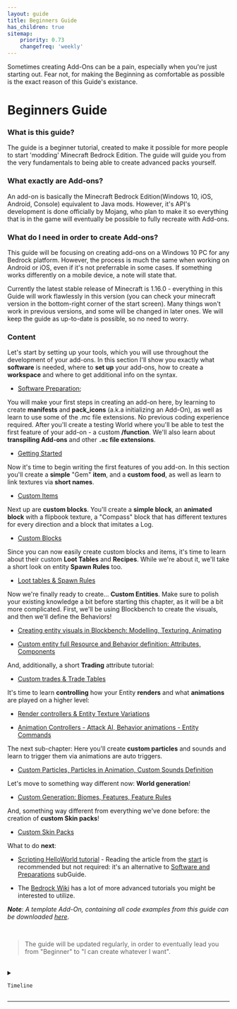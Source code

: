 ```yaml
---
layout: guide
title: Beginners Guide
has_children: true
sitemap:
    priority: 0.73
    changefreq: 'weekly'
---
```


Sometimes creating Add-Ons can be a pain, especially when you're just starting out. Fear not, for making the Beginning as comfortable as possible is the exact reason of this Guide's existance.

# Beginners Guide

### **What is this guide?**
The guide is a beginner tutorial, created to make it possible for more people to start 'modding' Minecraft Bedrock Edition. The guide will guide you from the very fundamentals to being able to create advanced packs yourself.

### **What exactly are Add-ons?**
An add-on is basically the Minecraft Bedrock Edition(Windows 10, iOS, Android, Console) equivalent to Java mods. However, it's API's development is done officially by Mojang, who plan to make it so everything that is in the game will eventually be possible to fully recreate with Add-ons.   

### **What do I need in order to create Add-ons?**
This guide will be focusing on creating add-ons on a Windows 10 PC for any Bedrock platform. However, the process is much the same when working on Android or iOS, even if it's not preferrable in some cases. If something works differently on a mobile device, a note will state that.


Currently the latest stable release of Minecraft is 1.16.0 - everything in this Guide will work flawlessly in this version (you can check your minecraft version in the bottom-right corner of the start screen). Many things won't work in previous versions, and some will be changed in later ones. We will keep the guide as up-to-date is possible, so no need to worry.


### Content
Let's start by setting up your tools, which you will use throughout the development of your add-ons. In this section I'll show you exactly what **software** is needed, where to **set up** your add-ons, how to create a **workspace** and where to get additional info on the syntax.

- [Software Preparation](/guide/software-preparation.html);

You will make your first steps in creating an add-on here, by learning to create **manifests** and **pack_icons** (a.k.a initializing an Add-On), as well as learn to use some of the .mc file extensions. No previous coding experience required. After you'll create a testing World where you'll be able to test the first feature of your add-on - a custom **/function**. We'll also learn about **transpiling Add-ons** and other **`.mc` file extensions**.

- [Getting Started](/guide/project-setup.html)

Now it's time to begin writing the first features of you add-on. In this section you'll create a **simple** "Gem" **item**, and a **custom food**, as well as learn to link textures via **short names**.

- [Custom Items](/guide/custom-items.html)

Next up are **custom blocks**. You'll create a **simple block**, an **animated block** with a flipbook texture, a "Compass" block that has different textures for every direction and a block that imitates a Log.

- [Custom Blocks](/guide/custom-blocks.html)

Since you can now easily create custom blocks and items, it's time to learn about their custom **Loot Tables** and **Recipes**. While we're about it, we'll take a short look on entity **Spawn Rules** too.

- [Loot tables & Spawn Rules](/guide/loot_tables-recipes-spawn_rules.html)

Now we're finally ready to create... **Custom Entities**. Make sure to polish your existing knowledge a bit before starting this chapter, as it will be a bit more complicated. First, we'll be using Blockbench to create the visuals, and then we'll define the Behaviors!

 - [Creating entity visuals in Blockbench: Modelling, Texturing, Animating](/guide/creating-entity-visuals.html)

 - [Custom entity full Resource and Behavior definition: Attributes, Components](/guide/custom-entity-full.html)

 And, additionally, a short **Trading** attribute tutorial:

 - [Custom trades & Trade Tables](/guide/custom_trades.html)

It's time to learn **controlling** how your Entity **renders** and what **animations** are played on a higher level:

 - [Render controllers & Entity Texture Variations](/guide/render-controllers.html)

 - [Animation Controllers - Attack AI, Behavior animations - Entity Commands](/guide/animation-controllers.html)

The next sub-chapter: Here you'll create **custom particles** and sounds and learn to trigger them via animations are auto triggers.

 - [Custom Particles, Particles in Animation, Custom Sounds Definition](/guide/custom-particles.html)

Let's move to something way different now: **World generation**!

 - [Custom Generation: Biomes, Features, Feature Rules](/guide/custom-generation.html)


And, something way different from everything we've done before: the creation of **custom Skin packs**!

- [Custom Skin Packs](/guide/custom-skin-packs.html)

What to do **next**:
 - [Scripting HelloWorld tutorial](/scripting/hello-world-tutorial.html#manifestjson) - Reading the article from the [start](/scripting/hello-world-tutorial.html) is recommended but not required: it's an alternative to [Software and Preparations](/guide/software-preparation.html) subGuide.

- The [Bedrock Wiki](https://wiki.bedrock.dev) has a lot of more advanced tutorials you might be interested to utilize.


__*Note*__: *A template Add-On, containing all code examples from this guide can be downloaded [here](https://github.com/SirLich/bedrock-wiki/tree/gh-pages/assets/images/guide/template_packs)*.



<br>

> The guide will be updated regularly, in order to eventually lead you from "Beginner" to "I can create whatever I want".

<!-- *Currently the guide is being ported from guide.bedrock.dev to wiki.bedrock.dev/guide/. All help is greatly appreciated. Once the exiting subpages are migrated, guide.bedrock.dev will start pointing to the new directory. -->

<br>


 <!--Insited to keep-->

<details> 

  <summary>

    Timeline

  </summary>

- 13.04.2020: The guide has been originally written and published by *KaiFireborn*#1551 on Discord [here](https://sites.google.com/view/mcbe-add-on-tutorial/-?authuser=0).
 - 04.05.2020: Accessible by the domain/link [`guide.bedrock.dev`](https://guide.bedrock.dev) thanks to *destruc7i0n*.
 - 09.23.2020: Migration/porting of the Guide to the Wiki agreed upon and started with *SirLich*. Maintanence of the original website discountinued.
 - 18.10.2020: Migration officially finished mostly thanks to *ckhrysze* and *KaiFireborn*. 
 Currently, the Guide is fully OSS and accepting contributions from *you*.

</details>

___

